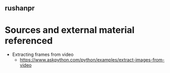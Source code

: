 ## rushanpr

# Sources and external material referenced

- Extracting frames from video
    - https://www.askpython.com/python/examples/extract-images-from-video